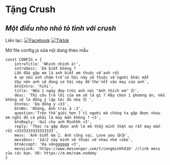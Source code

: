 # Tặng Crush
## _Một điều nho nhỏ tỏ tình với crush_

Liên lạc: 
[![Facebook](https://i.imgur.com/GRqy96ts.jpg)](https://www.facebook.com/nam.nodemy)
[![Tiktok](https://i.imgur.com/Nbfl1E7t.jpg)](https://www.tiktok.com/@manindev)

Mở file config.js sửa nội dung theo mẫu
```
const CONFIG = {
    introTitle: 'Nhinh nhinh à!',
    introDesc: `Em biết không ?
    Lần đầu gặp em là anh biết em thuộc về anh rồi
    A sợ nếu anh chậm trễ cơ hội này sẽ thuộc về người khác mất
    Vậy nên anh sẽ dùng cơ hội này để thử nốt vận may của anh`,
    btnIntro: 'hihi',
    title: 'Nếu 1 ngày đẹp trời anh nói "Anh thích em" 😙',
    desc: 'Thì câu trả lời của em sẽ là gì ? Hãy chọn 1 phương án, nếu không sẽ là đồng ý lập tức đó nha 😙 ',
    btnYes: 'Em đồng ý <33',
    btnNo: 'Không, Anh trai à :3',
    question:'Trên thế giới hơn 7 tỉ người mà chúng ta gặp được nhau em nghĩ đó có phải là may mắn không ? <3',
    btnReply: 'Gửi cho anh Minhhh <3',
    reply: 'Thực ra gặp được anh là em thấy mình thật sự rất may mắn rồi <3333333333333333',
    mess: 'Anh biết mà 🥰. Anh cũng vại. Love you 😘😘',
    messDesc: '14/2 này mình sẽ thuộc về nhau nhé cobe',
    btnAccept: 'Dạ vângggggg <3',
    messLink: 'https://www.messenger.com/t/congminhh410' //link mess của các bạn. VD: https://m.me/nam.nodemy
}
```

